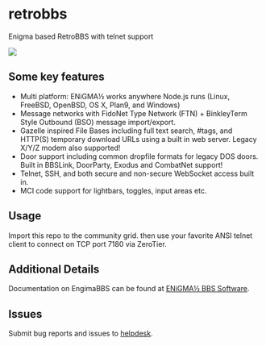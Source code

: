 # retrobbs
Enigma based RetroBBS with telnet support

![](https://enigma-bbs.github.io/assets/images/screenshots/logon-matrix.png)

## Some key features

* Multi platform: ENiGMA½ works anywhere Node.js runs (Linux, FreeBSD, OpenBSD, OS X, Plan9, and Windows)
* Message networks with FidoNet Type Network (FTN) + BinkleyTerm Style Outbound (BSO) message import/export.
* Gazelle inspired File Bases including full text search, #tags, and HTTP(S) temporary download URLs using a built in web server. Legacy X/Y/Z modem also supported!
* Door support including common dropfile formats for legacy DOS doors. Built in BBSLink, DoorParty, Exodus and CombatNet support!
* Telnet, SSH, and both secure and non-secure WebSocket access built in.
* MCI code support for lightbars, toggles, input areas etc.


## Usage

Import this repo to the community grid. then use your favorite ANSI telnet client to connect on TCP port 7180 via ZeroTier.


## Additional Details

Documentation on EngimaBBS can be found at [ENiGMA½ BBS Software](https://enigma-bbs.github.io/).


## Issues

Submit bug reports and issues to [helpdesk](https://helpdesk.dallasmakerspace.org).
